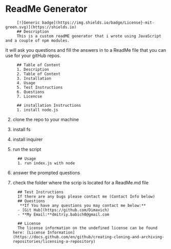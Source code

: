 # ReadMe Generator
         [![Generic badge](https://img.shields.io/badge/License}-mit-green.svg)](https://shields.io)
         ## Description
         This is a custom readME generator that i wrote using JavaScript and a couple of npm modules.
It will ask you questions and fill the answers in to a ReadMe file that you can use for your gitHub repos.

         
         ## Table of Content
         1. Description
         2. Table of Content
         3. Installation
         4. Usage
         5. Test Instructions
         6. Questions
         7. Licencse
         
         ## installation Instructions 
         1. install node.js
2. clone the repo to your machine
3. install fs
4. install inquirer
5. run the script

         ## Usage
         1. run index.js with node
2. answer the prompted questions
3. check the folder where the scrip is located for a ReadMe.md file

         ## Test Instructions
         If there are any bugs please contact me (Contact Info below)
         ## Questions 
          **If You have any questions you may contact me below:**
         - [Git Hub](https://github.com/Dimavich)
         - **My Email:**dmitriy.babich0@gmail.com
         
         ## License
         The license information on the undefined license can be found here: [License Information](https://docs.github.com/en/github/creating-cloning-and-archiving-repositories/licensing-a-repository)